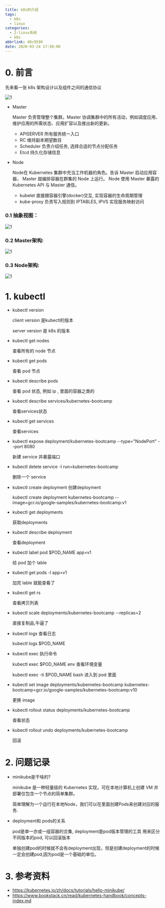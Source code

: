 ```yaml
---
title: k8s的介绍
tags:
  - k8s
  - linux
categories:
  - 2-linux系统
  - k8s
abbrlink: 40c9599
date: 2020-03-24 17:50:00
---
```




# 0. 前言

先来看一张 k8s 架构设计以及组件之间的通信协议

![1](k8s的介绍/1.jpeg)

<!-- more -->

+ Master
  
  Master 负责管理整个集群。Master 协调集群中的所有活动，例如调度应用、维护应用的所需状态、应用扩容以及推出新的更新。
  
  + APISERVER 所有服务统一入口
  + RC 维持副本期望数目
  + Scheduler 负责介绍任务, 选择合适的节点分配任务 
  + Etcd 持久化存储信息
  
+ Node
  
  Node在 Kubernetes 集群中充当工作机器的角色。告诉 Master 启动应用容器， Master 就编排容器在群集的 Node 上运行。 Node 使用 Master 暴露的 Kubernetes API 与 Master 通信。
  
  + kubelet 直接跟容器引擎(docker)交互, 实现容器的生命周期管理
  + kube-proxy 负责写入规则到 IPTABLES, IPVS 实现服务映射访问



### 0.1 抽象视图：

![1](k8s的介绍/2.png)



### 0.2 Master架构:

![1](k8s的介绍/3.png)



### 0.3 Node架构:

![1](k8s的介绍/4.png)



# 1. kubectl 

+ kubectl version 

  client  version 是kubectl的版本

  server version 是 k8s 的版本

  

+ kubectl get nodes

  查看所有的 node 节点

  

+ kubectl get pods 

  查看 pod 节点

  

+ kubectl describe pods 

  查看 pod 状态, 例如 ip , 里面的容器之类的

  

+ kubectl describe services/kubernetes-bootcamp  

  查看services状态

  

+ kubectl get services 

  查看services



+ kubectl expose deployment/kubernetes-bootcamp --type="NodePort" --port 8080  

  新建 service 并暴露端口

  

+ kubectl delete service -l run=kubernetes-bootcamp  

  删除一个 service



+ kubectl create deployment  创建deployment

  kubectl create deployment kubernetes-bootcamp --image=gcr.io/google-samples/kubernetes-bootcamp:v1

  

+ kubectl get deployments

  获取deployments



+ kubectl describe deployment 

  查看deployment

  

+ kubectl label pod $POD_NAME app=v1  

  给 pod 加个 lable

  

+ kubectl get pods -l app=v1  

  加完 lable 就能查看了

  

+ kubectl get rs 

  查看拷贝列表

  

+ kubectl scale deployments/kubernetes-bootcamp --replicas=2  

  直接复制品,牛逼了

  

+ kubectl logs  查看日志

  kubectl logs $POD_NAME

  

+ kubectl exec 执行命令

  kubectl exec $POD_NAME env  查看环境变量

  kubectl exec -ti $POD_NAME bash  进入到 pod 里面

  

+ kubectl set image deployments/kubernetes-bootcamp kubernetes-bootcamp=gcr.io/google-samples/kubernetes-bootcamp:v10

  更换 image

  

+ kubectl rollout status deployments/kubernetes-bootcamp 

  查看状态

  

+ kubectl rollout undo deployments/kubernetes-bootcamp  

  回滚





# 2. 问题记录

+ minikube是干啥的?

   minikube 是一种轻量级的 Kubernetes 实现，可在本地计算机上创建 VM 并部署仅包含一个节点的简单集群。

  简单理解为一个运行在本地Node，我们可以在里面创建Pods来创建对应的服务.



+ deployment和 pods的关系

  pod是单一亦或一组容器的合集, deployment是pod版本管理的工具 用来区分不同版本的pod, 可以回滚版本

  单独创建pod的时候就不会有deployment出现，但是创建deployment的时候一定会创建pod,因为pod是一个基础的单位。





# 3. 参考资料

+ https://kubernetes.io/zh/docs/tutorials/hello-minikube/
+ https://www.bookstack.cn/read/kubernetes-handbook/concepts-index.md

